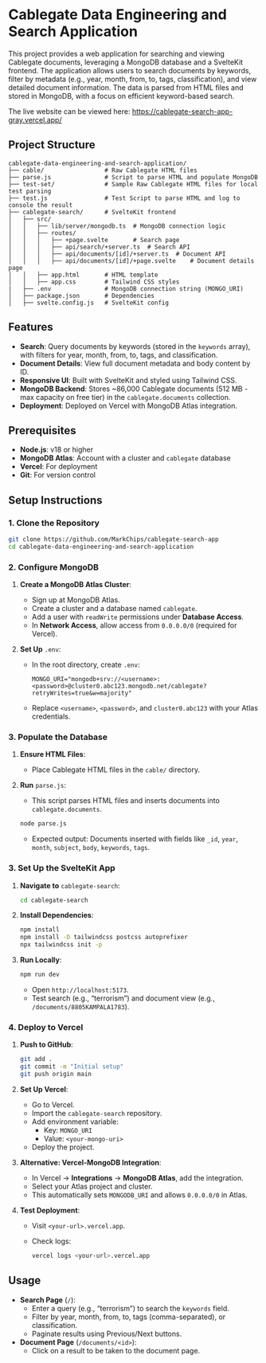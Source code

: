 # Cablegate Data Engineering and Search Application

This project provides a web application for searching and viewing Cablegate documents, leveraging a MongoDB database and a SvelteKit frontend. The application allows users to search documents by keywords, filter by metadata (e.g., year, month, from, to, tags, classification), and view detailed document information. The data is parsed from HTML files and stored in MongoDB, with a focus on efficient keyword-based search.

The live website can be viewed here: https://cablegate-search-app-gray.vercel.app/

## Project Structure

```
cablegate-data-engineering-and-search-application/
├── cable/                 # Raw Cablegate HTML files
├── parse.js               # Script to parse HTML and populate MongoDB
├── test-set/              # Sample Raw Cablegate HTML files for local test parsing
├── test.js                # Test Script to parse HTML and log to console the result
├── cablegate-search/      # SvelteKit frontend
│   ├── src/
│   │   ├── lib/server/mongodb.ts  # MongoDB connection logic
│   │   ├── routes/
│   │   │   ├── +page.svelte       # Search page
│   │   │   ├── api/search/+server.ts  # Search API
│   │   │   ├── api/documents/[id]/+server.ts  # Document API
│   │   │   ├── api/documents/[id]/+page.svelte    # Document details page
│   │   ├── app.html       # HTML template
│   │   ├── app.css        # Tailwind CSS styles
|   ├── .env               # MongoDB connection string (MONGO_URI)
│   ├── package.json       # Dependencies
│   ├── svelte.config.js   # SvelteKit config
```

## Features

- **Search**: Query documents by keywords (stored in the `keywords` array), with filters for year, month, from, to, tags, and classification.
- **Document Details**: View full document metadata and body content by ID.
- **Responsive UI**: Built with SvelteKit and styled using Tailwind CSS.
- **MongoDB Backend**: Stores \~86,000 Cablegate documents (512 MB - max capacity on free tier) in the `cablegate.documents` collection.
- **Deployment**: Deployed on Vercel with MongoDB Atlas integration.

## Prerequisites

- **Node.js**: v18 or higher
- **MongoDB Atlas**: Account with a cluster and `cablegate` database
- **Vercel**: For deployment
- **Git**: For version control

## Setup Instructions

### 1. Clone the Repository

```bash
git clone https://github.com/MarkChips/cablegate-search-app
cd cablegate-data-engineering-and-search-application
```

### 2. Configure MongoDB

1. **Create a MongoDB Atlas Cluster**:

   - Sign up at MongoDB Atlas.
   - Create a cluster and a database named `cablegate`.
   - Add a user with `readWrite` permissions under **Database Access**.
   - In **Network Access**, allow access from `0.0.0.0/0` (required for Vercel).

2. **Set Up** `.env`:

   - In the root directory, create `.env`:

     ```plaintext
     MONGO_URI="mongodb+srv://<username>:<password>@cluster0.abc123.mongodb.net/cablegate?retryWrites=true&w=majority"
     ```

   - Replace `<username>`, `<password>`, and `cluster0.abc123` with your Atlas credentials.

### 3. Populate the Database

1. **Ensure HTML Files**:

   - Place Cablegate HTML files in the `cable/` directory.

2. **Run** `parse.js`:

   - This script parses HTML files and inserts documents into `cablegate.documents`.

   ```bash
   node parse.js
   ```

   - Expected output: Documents inserted with fields like `_id`, `year`, `month`, `subject`, `body`, `keywords`, `tags`.

### 3. Set Up the SvelteKit App

1. **Navigate to** `cablegate-search`:

   ```bash
   cd cablegate-search
   ```

2. **Install Dependencies**:

   ```bash
   npm install
   npm install -D tailwindcss postcss autoprefixer
   npx tailwindcss init -p
   ```

3. **Run Locally**:

   ```bash
   npm run dev
   ```

   - Open `http://localhost:5173`.
   - Test search (e.g., “terrorism”) and document view (e.g., `/documents/8805KAMPALA1783`).

### 4. Deploy to Vercel

1. **Push to GitHub**:

   ```bash
   git add .
   git commit -m "Initial setup"
   git push origin main
   ```

2. **Set Up Vercel**:

   - Go to Vercel.
   - Import the `cablegate-search` repository.
   - Add environment variable:
     - Key: `MONGO_URI`
     - Value: `<your-mongo-uri>`
   - Deploy the project.

3. **Alternative: Vercel-MongoDB Integration**:

   - In Vercel → **Integrations** → **MongoDB Atlas**, add the integration.
   - Select your Atlas project and cluster.
   - This automatically sets `MONGODB_URI` and allows `0.0.0.0/0` in Atlas.

4. **Test Deployment**:

   - Visit `<your-url>.vercel.app`.

   - Check logs:

     ```bash
     vercel logs <your-url>.vercel.app
     ```

## Usage

- **Search Page** (`/`):
  - Enter a query (e.g., “terrorism”) to search the `keywords` field.
  - Filter by year, month, from, to, tags (comma-separated), or classification.
  - Paginate results using Previous/Next buttons.
- **Document Page** (`/documents/<id>`):
  - Click on a result to be taken to the document page.
